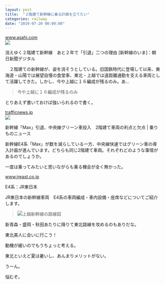 ```yaml
---
layout: post
title:  "２階建て新幹線に乗る計画を立てたい"
categories: railway
date: "2019-07-20 00:00:00"
---
```



<div class="card">
  <a href="https://www.asahi.com/articles/ASM5W5QB1M5WUTIL02S.html"></a>
  <div class="card__header">
    <a href="https://www.asahi.com/articles/ASM5W5QB1M5WUTIL02S.html">www.asahi.com</a>
  </div>
  <div class="card__image">
    <img src="https://www.asahicom.jp/articles/images/c_AS20190530000694_comm.jpg">
  </div>
  <div class="card__title">
    <p>消えゆく２階建て新幹線　あと２年で「引退」二つの理由 [新幹線のいま]：朝日新聞デジタル</p>
  </div>
  <div class="card__description">
    <p>　２階建ての新幹線が、姿を消そうとしている。旧国鉄時代に登場して以来、東海道・山陽では展望自慢の食堂車、東北・上越では遠距離通勤を支える車両として活躍してきた。しかし、今や上越に１６編成が残るのみ。あ…</p>
  </div>
</div>


> 今や上越に１６編成が残るのみ

とりあえず書いておけば強いられるので書く。


<div class="card">
  <a href="https://trafficnews.jp/post/80894"></a>
  <div class="card__header">
    <a href="https://trafficnews.jp/post/80894">trafficnews.jp</a>
  </div>
  <div class="card__image">
    <img src="https://contents.trafficnews.jp/icatch/000/008/176/large_180629_doubledecker_01.jpg">
  </div>
  <div class="card__title">
    <p>新幹線「Max」引退、中央線グリーン車投入　2階建て車両の利点と欠点 | 乗りものニュース</p>
  </div>
  <div class="card__description">
    <p>新幹線E4系「Max」が数を減らしている一方、中央線快速ではグリーン車の導入計画が進んでいます。どちらも同じ2階建て車両。それぞれどのような事情があるのでしょうか。</p>
  </div>
</div>


一度は乗ってみたいと思いながらも乗る機会が全く無かった。


<div class="card">
  <a href="https://www.jreast.co.jp/train/shinkan/e4.html"></a>
  <div class="card__header">
    <a href="https://www.jreast.co.jp/train/shinkan/e4.html">www.jreast.co.jp</a>
  </div>
  <div class="card__image">
    <img src="">
  </div>
  <div class="card__title">
    <p>E4系：JR東日本</p>
  </div>
  <div class="card__description">
    <p>JR東日本の新幹線車両　E4系の車両編成・車内設備・座席などについてご紹介します。</p>
  </div>
</div>


> ![上越新幹線の路線図](https://www.jreast.co.jp/train/shinkan/img/joetsu_map01.png)

新青森・盛岡・秋田あたりに降りて東北路線を攻めるのもありだな。

東北美人に会いに行こう！

動機が緩いのでもうちょっと考える。

東北といえど夏は暑いし、あんまりメリットがない。

うーん。

悩むぞ。
